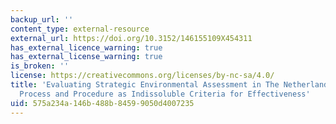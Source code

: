 ```yaml
---
backup_url: ''
content_type: external-resource
external_url: https://doi.org/10.3152/146155109X454311
has_external_licence_warning: true
has_external_license_warning: true
is_broken: ''
license: https://creativecommons.org/licenses/by-nc-sa/4.0/
title: 'Evaluating Strategic Environmental Assessment in The Netherlands: Content,
  Process and Procedure as Indissoluble Criteria for Effectiveness'
uid: 575a234a-146b-488b-8459-9050d4007235
---
```

